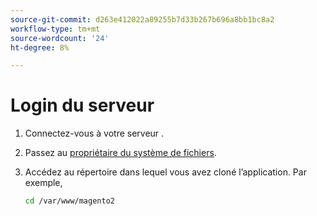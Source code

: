 ```yaml
---
source-git-commit: d263e412022a89255b7d33b267b696a8bb1bc8a2
workflow-type: tm+mt
source-wordcount: '24'
ht-degree: 8%

---
```

# Login du serveur

1. Connectez-vous à votre serveur .
1. Passez au [propriétaire du système de fichiers](../installation/prerequisites/file-system/overview.md).
1. Accédez au répertoire dans lequel vous avez cloné l’application. Par exemple,

   ```bash
   cd /var/www/magento2
   ```
